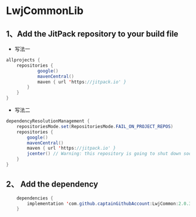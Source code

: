 # LwjCommonLib

## 1、Add the JitPack repository to your build file

* 写法一

```java
allprojects {
    repositories {
            google()
            mavenCentral()
			maven { url 'https://jitpack.io' }
		}
	}
}
```

* 写法二

```java
dependencyResolutionManagement {
    repositoriesMode.set(RepositoriesMode.FAIL_ON_PROJECT_REPOS)
    repositories {
        google()
        mavenCentral()
        maven { url 'https://jitpack.io' }
        jcenter() // Warning: this repository is going to shut down soon
    }
}
```

## 2、 Add the dependency
```java
	dependencies {
        implementation 'com.github.captainGithubAccount:LwjCommon:2.0.3'
	}
```
